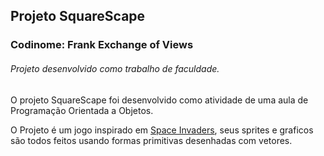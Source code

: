 ## Projeto SquareScape
### Codinome: Frank Exchange of Views

###### Projeto desenvolvido como trabalho de faculdade.

O projeto SquareScape foi desenvolvido como atividade de uma aula de Programação Orientada a Objetos.

O Projeto é um jogo inspirado em [Space Invaders](https://en.wikipedia.org/wiki/Space_Invaders), seus sprites e graficos são todos feitos usando formas primitivas desenhadas com vetores.
